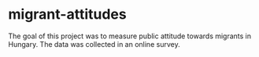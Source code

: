 # migrant-attitudes

The goal of this project was to measure public attitude towards migrants in Hungary. The data was collected in an online survey.
